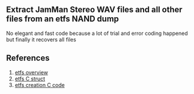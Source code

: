 ## Extract JamMan Stereo WAV files and all other files from an etfs NAND dump

No elegant and fast code because a lot of trial and error coding happened but finally it recovers all files

## References
1. [etfs overview](http://qnx.symmetry.com.au/resources/whitepapers/qnx_flash_memory_for_embedded_paper_RIM_MC411.65.pdf)
2. [etfs C struct](https://github.com/ubyyj/qnx660/blob/bac16ebb4f22ee2ed53f9a058ae68902333e9713/target/qnx6/usr/include/fs/etfs.h)
3. [etfs creation C code](https://github.com/vocho/openqnx/blob/master/trunk/utils/m/mkxfs/mkxfs/mk_et_fsys.c)

